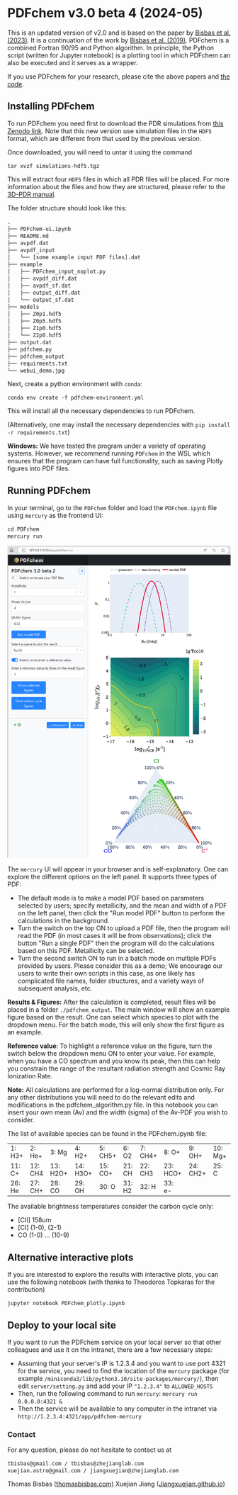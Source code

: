 # PDFchem v3.0 beta 4 (2024-05)

This is an updated version of v2.0 and is based on the paper by [Bisbas et al. (2023)](https://ui.adsabs.harvard.edu/abs/2023MNRAS.519..729B/abstract). It is a continuation of the work by [Bisbas et al. (2019)](https://ui.adsabs.harvard.edu/abs/2019MNRAS.485.3097B/abstract). PDFchem is a combined Fortran 90/95 and Python algorithm. In principle, the Python script (written for Jupyter notebook) is a plotting tool in which PDFchem can also be executed and it serves as a wrapper.

If you use PDFchem for your research, please cite the above papers and [the code](https://ui.adsabs.harvard.edu/abs/2022ascl.soft11014B/abstract).

## Installing PDFchem

To run PDFchem you need first to download the PDR simulations from [this Zenodo link](https://zenodo.org/record/7310833).
Note that this new version use simulation files in the `HDF5` format, which are different from that used by the previous version. 

Once downloaded, you will need to untar it using the command
```
tar xvzf simulations-hdf5.tgz
```

This will extract four `HDF5` files in which all PDR files will be placed. For more information about the files and how they are structured, please refer to the [3D-PDR manual](https://uclchem.github.io/3DPDR_manual.pdf).

The folder structure should look like this:
```
.
├── PDFchem-ui.ipynb
├── README.md
├── avpdf.dat
├── avpdf_input
│   └── [some example input PDF files].dat
├── example
│   ├── PDFchem_input_noplot.py
│   ├── avpdf_diff.dat
│   ├── avpdf_sf.dat
│   ├── output_diff.dat
│   └── output_sf.dat
├── models
│   ├── Z0p1.hdf5
│   ├── Z0p5.hdf5
│   ├── Z1p0.hdf5
│   └── Z2p0.hdf5
├── output.dat
├── pdfchem.py
├── pdfchem_output
├── requirments.txt
└── webui_demo.jpg
```

Next, create a python environment with `conda`:
```
conda env create -f pdfchem-environment.yml
```
This will install all the necessary dependencies to run PDFchem.

(Alternatively, one may install the necessary dependencies with `pip install -r requirements.txt`)


**Windows:** We have tested the program under a variety of operating systems. However, we recommend running `PDFchem` in the WSL which ensures that the program can have full functionality, such as saving Plotly figures into PDF files.

## Running PDFchem

In your terminal, go to the `PDFchem` folder and load the `PDFchem.ipynb` file  using `mercury` as the frontend UI:
```
cd PDFchem
mercury run
```

![webui_demo](web-ui.png)

The `mercury` UI will appear in your browser and is self-explanatory. One can explore the different options on the left panel. It supports three types of PDF:

- The default mode is to make a model PDF based on parameters selected by users; specify metallicity, and the mean and width of a PDF on the left panel, then click the "Run model PDF" button to perform the calculations in the background.
- Turn the switch on the top ON to upload a PDF file, then the program will read the PDF (in most cases it will be from observations); click the button "Run a single PDF" then the program will do the calculations based on this PDF. Metallicity can be selected.
- Turn the second switch ON to run in a batch mode on multiple PDFs provided by users. Please consider this as a demo; We encourage our users to write their own scripts in this case, as one likely has complicated file names, folder structures, and a variety ways of subsequent analysis, etc. 

**Results & Figures:**  After the calculation is completed, result files will be placed in a folder `./pdfchem_output`. The main window will show an example figure based on the result. One can select which species to plot with the dropdown menu. For the batch mode, this will only show the first figure as an example.

**Reference value**: To highlight a reference value on the figure, turn the switch below the dropdown menu ON to enter your value. For example, when you have a CO spectrum and you know its peak, then this can help you constrain the range of the resultant radiation strength and Cosmic Ray Ionization Rate.

**Note:** All calculations are performed for a log-normal distribution only. For any other distributions you will need to do the relevant edits and modifications in the pdfchem_algorithm.py file. In this notebook you can insert your own mean (Av) and the width (sigma) of the Av-PDF you wish to consider. 

The list of available species can be found in the PDFchem.ipynb file:

|||||||||||
|--------|---------|----------|---------|---------|-------|--------|---------|---------|-------|
| 1: H3+ | 2: He+  | 3: Mg    | 4: H2+  | 5: CH5+ | 6: O2 |7: CH4+ |8: O+    |9: OH+   |10: Mg+|
|11: C+  |12: CH4  |13: H2O+  |14: H3O+ |15: CO+  |21: CH |22: CH3 |23: HCO+ |24: CH2+ |25: C  | 
|26: He  |27: CH+  |28: CO    |29: OH   |30: O    |31: H2 |32: H   |33: e-   |         |       |

The available brightness temperatures consider the carbon cycle only:
- [CII] 158um
- [CI] (1-0), (2-1)
- CO (1-0) ... (10-9)

## Alternative interactive plots

If you are interested to explore the results with interactive plots, you can use the following notebook (with thanks to Theodoros Topkaras for the contribution)
```
jupyter notebook PDFchem_plotly.ipynb
```

## Deploy to your local site

If you want to run the PDFchem service on your local server so that other colleagues and use it on the intranet, there are a few necessary steps:

- Assuming that your server's IP is 1.2.3.4 and you want to use port 4321 for the service, you need to find the location of the `mercury` package (for example `/miniconda3/lib/python3.10/site-packages/mercury/`), then edit `server/setting.py` and add your IP `"1.2.3.4"` to `ALLOWED_HOSTS`
- Then, run the following command to run `mercury`:
  ```mercury run 0.0.0.0:4321 &```
- Then the service will be available to any computer in the intranet via `http://1.2.3.4:4321/app/pdfchem-mercury`

### Contact

For any question, please do not hesitate to contact us at 
```
tbisbas@gmail.com / tbisbas@zhejianglab.com
xuejian.astro@gmail.com / jiangxuejian@zhejianglab.com
```

Thomas Bisbas ([thomasbisbas.com](http://thomasbisbas.com))
Xuejian Jiang ([Jiangxuejian.github.io](Jiangxuejian.github.io))


